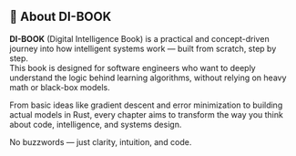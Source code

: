 
## 📖 About DI-BOOK

**DI-BOOK** (Digital Intelligence Book) is a practical and concept-driven journey into how intelligent systems work — built from scratch, step by step.  
This book is designed for software engineers who want to deeply understand the logic behind learning algorithms, without relying on heavy math or black-box models.

From basic ideas like gradient descent and error minimization to building actual models in Rust, every chapter aims to transform the way you think about code, intelligence, and systems design.

No buzzwords — just clarity, intuition, and code.
